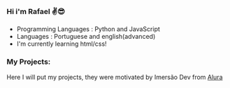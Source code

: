 ### Hi i'm Rafael ✌😎

- Programming Languages : Python and JavaScript
- Languages : Portuguese and english(advanced)
- I'm currently learning html/css!

### My Projects: 

Here I will put my projects, they were motivated by Imersão Dev from [Alura](https://www.alura.com.br/)
